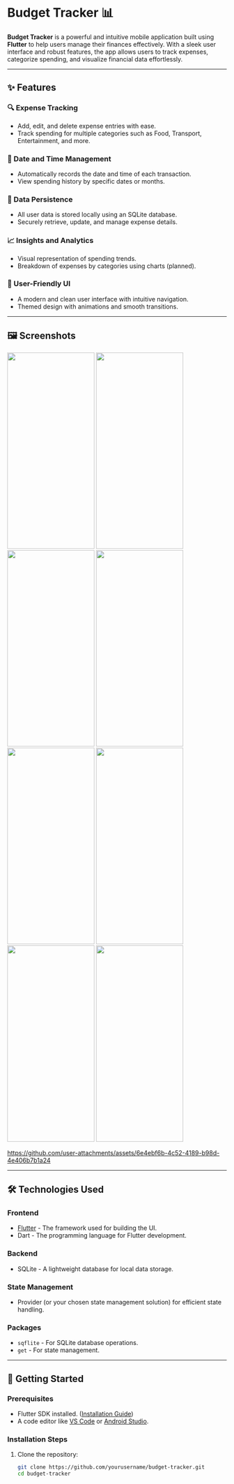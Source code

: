 # Budget Tracker 📊

**Budget Tracker** is a powerful and intuitive mobile application built using **Flutter** to help users manage their finances effectively. With a sleek user interface and robust features, the app allows users to track expenses, categorize spending, and visualize financial data effortlessly.

---

## ✨ Features

### 🔍 Expense Tracking
- Add, edit, and delete expense entries with ease.
- Track spending for multiple categories such as Food, Transport, Entertainment, and more.

### 📅 Date and Time Management
- Automatically records the date and time of each transaction.
- View spending history by specific dates or months.

### 💾 Data Persistence
- All user data is stored locally using an SQLite database.
- Securely retrieve, update, and manage expense details.

### 📈 Insights and Analytics
- Visual representation of spending trends.
- Breakdown of expenses by categories using charts (planned).

### 🎨 User-Friendly UI
- A modern and clean user interface with intuitive navigation.
- Themed design with animations and smooth transitions.

---

## 🖼️ Screenshots

<img src="https://github.com/user-attachments/assets/02dd7221-b973-4b6f-8d94-1fe3cad647f1" height = 450 width =200>
<img src="https://github.com/user-attachments/assets/0afe7c6b-8977-4475-9a44-c56c35a93c04" height = 450 width =200>
<img src="https://github.com/user-attachments/assets/905d933a-3c5e-4376-923c-4d5e5c79f8e2" height = 450 width =200>
<img src="https://github.com/user-attachments/assets/afb82c2d-d720-428e-9f06-05661b51fdec" height = 450 width =200>
<img src="https://github.com/user-attachments/assets/7ac9bdbb-fcdd-4708-ab0a-0ac3f677fab8" height = 450 width =200>
<img src="https://github.com/user-attachments/assets/323143ff-9ae6-4c17-a2cb-99adf2ef6739" height = 450 width =200>
<img src="https://github.com/user-attachments/assets/7d92d931-1ee5-4d27-91ce-118edd7e588c" height = 450 width =200>
<img src="https://github.com/user-attachments/assets/6b337cdc-7ba0-4714-8620-9378c11dfed4" height = 450 width =200>





https://github.com/user-attachments/assets/6e4ebf6b-4c52-4189-b98d-4e406b7b1a24


---

## 🛠️ Technologies Used

### **Frontend**
- [Flutter](https://flutter.dev/) - The framework used for building the UI.
- Dart - The programming language for Flutter development.

### **Backend**
- SQLite - A lightweight database for local data storage.

### **State Management**
- Provider (or your chosen state management solution) for efficient state handling.

### **Packages**
- `sqflite` - For SQLite database operations.
- `get` - For state management.

---

## 🚀 Getting Started

### Prerequisites
- Flutter SDK installed. ([Installation Guide](https://flutter.dev/docs/get-started/install))
- A code editor like [VS Code](https://code.visualstudio.com/) or [Android Studio](https://developer.android.com/studio).

### Installation Steps

1. Clone the repository:
   ```bash
   git clone https://github.com/yourusername/budget-tracker.git
   cd budget-tracker
